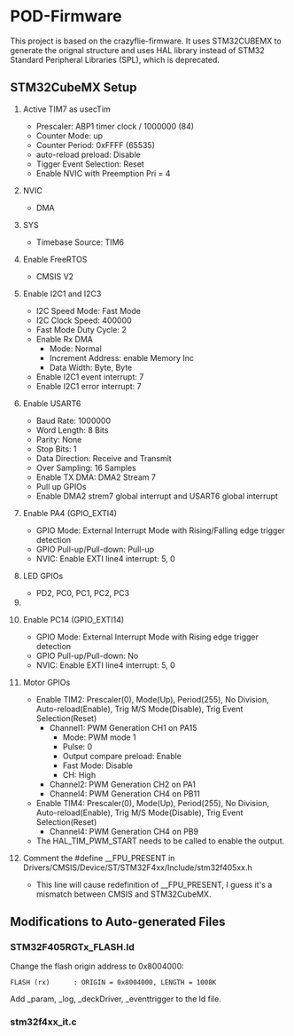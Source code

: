 # POD-Firmware

This project is based on the crazyflie-firmware. It uses STM32CUBEMX to generate the orignal structure and uses HAL library instead of STM32 Standard Peripheral Libraries (SPL), which is deprecated.

## STM32CubeMX Setup

1. Active TIM7 as usecTim
    - Prescaler: ABP1 timer clock / 1000000 (84)
    - Counter Mode: up
    - Counter Period: 0xFFFF (65535)
    - auto-reload preload: Disable
    - Tigger Event Selection: Reset
    - Enable NVIC with Preemption Pri = 4

2. NVIC
    - DMA

3. SYS
    - Timebase Source: TIM6

3. Enable FreeRTOS
    - CMSIS V2

4. Enable I2C1 and I2C3
    - I2C Speed Mode: Fast Mode
    - I2C Clock Speed: 400000
    - Fast Mode Duty Cycle: 2
    - Enable Rx DMA
        - Mode: Normal
        - Increment Address: enable Memory Inc
        - Data Width: Byte, Byte
    - Enable I2C1 event interrupt: 7
    - Enable I2C1 error interrupt: 7

5. Enable USART6
    - Baud Rate: 1000000
    - Word Length: 8 Bits
    - Parity: None
    - Stop Bits: 1
    - Data Direction: Receive and Transmit
    - Over Sampling: 16 Samples
    - Enable TX DMA: DMA2 Stream 7
    - Pull up GPIOs
    - Enable DMA2 strem7 global interrupt and USART6 global interrupt

6. Enable PA4 (GPIO_EXTI4)
    - GPIO Mode: External Interrupt Mode with Rising/Falling edge trigger detection
    - GPIO Pull-up/Pull-down: Pull-up
    - NVIC: Enable EXTI line4 interrupt: 5, 0

7. LED GPIOs
    - PD2, PC0, PC1, PC2, PC3

8. 

9. Enable PC14 (GPIO_EXTI14)
    - GPIO Mode: External Interrupt Mode with Rising edge trigger detection
    - GPIO Pull-up/Pull-down: No
    - NVIC: Enable EXTI line4 interrupt: 5, 0
    <!-- Enable IWDG -->
    <!-- - IWDG counter clock prescaler: 32 -->
    <!-- - IWDG down-counter reload value: 188 -->

10. Motor GPIOs
    - Enable TIM2: Prescaler(0), Mode(Up), Period(255), No Division, Auto-reload(Enable), Trig M/S Mode(Disable), Trig Event Selection(Reset)
        - Channel1: PWM Generation CH1 on PA15
            - Mode: PWM mode 1
            - Pulse: 0
            - Output compare preload: Enable
            - Fast Mode: Disable
            - CH: High
        - Channel2: PWM Generation CH2 on PA1
        - Channel4: PWM Generation CH4 on PB11
    - Enable TIM4: Prescaler(0), Mode(Up), Period(255), No Division, Auto-reload(Enable), Trig M/S Mode(Disable), Trig Event Selection(Reset)
        - Channel4: PWM Generation CH4 on PB9
    - The HAL_TIM_PWM_START needs to be called to enable the output.

11. Comment the #define __FPU_PRESENT in Drivers/CMSIS/Device/ST/STM32F4xx/Include/stm32f405xx.h
    - This line will cause redefinition of __FPU_PRESENT, I guess it's a mismatch between CMSIS and STM32CubeMX.
## Modifications to Auto-generated Files

### STM32F405RGTx_FLASH.ld

Change the flash origin address to 0x8004000:

```FLASH (rx)      : ORIGIN = 0x8004000, LENGTH = 1008K```

Add _param, _log, _deckDriver, _eventtrigger to the ld file.
### stm32f4xx_it.c

